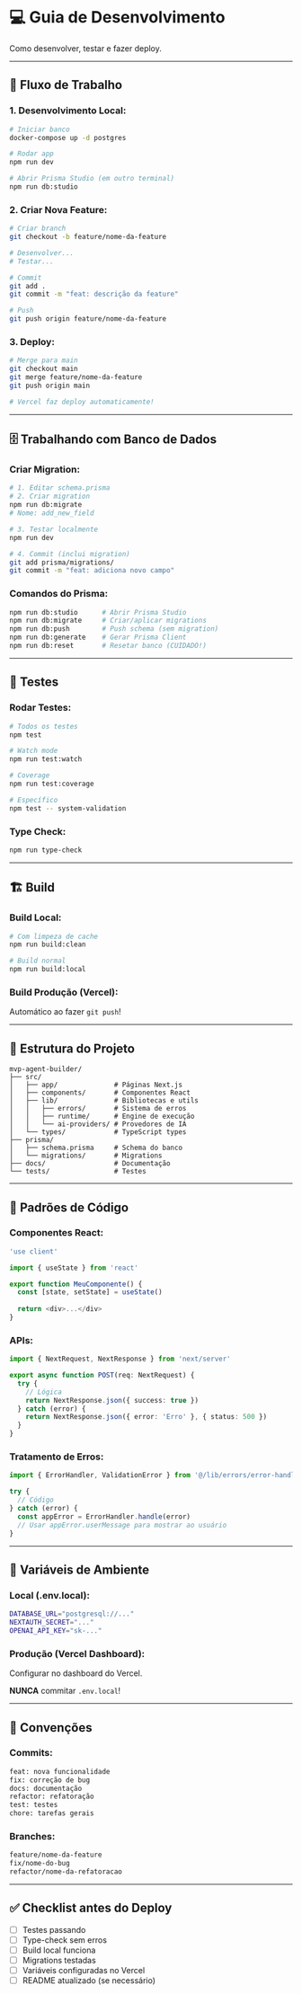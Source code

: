 # 💻 Guia de Desenvolvimento

Como desenvolver, testar e fazer deploy.

---

## 🔄 Fluxo de Trabalho

### **1. Desenvolvimento Local:**

```bash
# Iniciar banco
docker-compose up -d postgres

# Rodar app
npm run dev

# Abrir Prisma Studio (em outro terminal)
npm run db:studio
```

### **2. Criar Nova Feature:**

```bash
# Criar branch
git checkout -b feature/nome-da-feature

# Desenvolver...
# Testar...

# Commit
git add .
git commit -m "feat: descrição da feature"

# Push
git push origin feature/nome-da-feature
```

### **3. Deploy:**

```bash
# Merge para main
git checkout main
git merge feature/nome-da-feature
git push origin main

# Vercel faz deploy automaticamente!
```

---

## 🗄️ Trabalhando com Banco de Dados

### **Criar Migration:**

```bash
# 1. Editar schema.prisma
# 2. Criar migration
npm run db:migrate
# Nome: add_new_field

# 3. Testar localmente
npm run dev

# 4. Commit (inclui migration)
git add prisma/migrations/
git commit -m "feat: adiciona novo campo"
```

### **Comandos do Prisma:**

```bash
npm run db:studio      # Abrir Prisma Studio
npm run db:migrate     # Criar/aplicar migrations
npm run db:push        # Push schema (sem migration)
npm run db:generate    # Gerar Prisma Client
npm run db:reset       # Resetar banco (CUIDADO!)
```

---

## 🧪 Testes

### **Rodar Testes:**

```bash
# Todos os testes
npm test

# Watch mode
npm run test:watch

# Coverage
npm run test:coverage

# Específico
npm test -- system-validation
```

### **Type Check:**

```bash
npm run type-check
```

---

## 🏗️ Build

### **Build Local:**

```bash
# Com limpeza de cache
npm run build:clean

# Build normal
npm run build:local
```

### **Build Produção (Vercel):**

Automático ao fazer `git push`!

---

## 📁 Estrutura do Projeto

```
mvp-agent-builder/
├── src/
│   ├── app/              # Páginas Next.js
│   ├── components/       # Componentes React
│   ├── lib/              # Bibliotecas e utils
│   │   ├── errors/       # Sistema de erros
│   │   ├── runtime/      # Engine de execução
│   │   └── ai-providers/ # Provedores de IA
│   └── types/            # TypeScript types
├── prisma/
│   ├── schema.prisma     # Schema do banco
│   └── migrations/       # Migrations
├── docs/                 # Documentação
└── tests/                # Testes
```

---

## 🎨 Padrões de Código

### **Componentes React:**

```typescript
'use client'

import { useState } from 'react'

export function MeuComponente() {
  const [state, setState] = useState()
  
  return <div>...</div>
}
```

### **APIs:**

```typescript
import { NextRequest, NextResponse } from 'next/server'

export async function POST(req: NextRequest) {
  try {
    // Lógica
    return NextResponse.json({ success: true })
  } catch (error) {
    return NextResponse.json({ error: 'Erro' }, { status: 500 })
  }
}
```

### **Tratamento de Erros:**

```typescript
import { ErrorHandler, ValidationError } from '@/lib/errors/error-handler'

try {
  // Código
} catch (error) {
  const appError = ErrorHandler.handle(error)
  // Usar appError.userMessage para mostrar ao usuário
}
```

---

## 🔑 Variáveis de Ambiente

### **Local (.env.local):**

```bash
DATABASE_URL="postgresql://..."
NEXTAUTH_SECRET="..."
OPENAI_API_KEY="sk-..."
```

### **Produção (Vercel Dashboard):**

Configurar no dashboard do Vercel.

**NUNCA** commitar `.env.local`!

---

## 📝 Convenções

### **Commits:**

```bash
feat: nova funcionalidade
fix: correção de bug
docs: documentação
refactor: refatoração
test: testes
chore: tarefas gerais
```

### **Branches:**

```bash
feature/nome-da-feature
fix/nome-do-bug
refactor/nome-da-refatoracao
```

---

## ✅ Checklist antes do Deploy

- [ ] Testes passando
- [ ] Type-check sem erros
- [ ] Build local funciona
- [ ] Migrations testadas
- [ ] Variáveis configuradas no Vercel
- [ ] README atualizado (se necessário)
